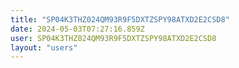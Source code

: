 ```yaml
---
title: "SP04K3THZ024QM93R9F5DXTZSPY98ATXD2E2CSD8"
date: 2024-05-03T07:27:16.859Z
user: SP04K3THZ024QM93R9F5DXTZSPY98ATXD2E2CSD8
layout: "users"
---
```

    